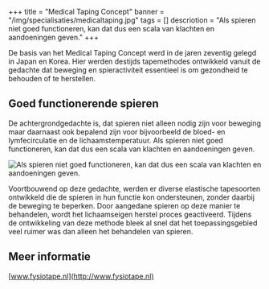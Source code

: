 +++
title = "Medical Taping Concept"
banner = "/img/specialisaties/medicaltaping.jpg"
tags = []
descriotion = "Als spieren niet goed functioneren, kan dat dus een scala van klachten en aandoeningen geven."
+++

De basis van het Medical Taping Concept werd in de jaren zeventig gelegd in Japan en Korea. Hier werden destijds tapemethodes ontwikkeld vanuit de gedachte dat beweging en spieractiviteit essentieel is om gezondheid te behouden of te herstellen.


<!--more-->

## Goed functionerende spieren

De achtergrondgedachte is, dat spieren niet alleen nodig zijn voor beweging maar daarnaast ook bepalend zijn voor bijvoorbeeld de bloed- en lymfecirculatie en de lichaamstemperatuur. Als spieren niet goed functioneren, kan dat dus een scala van klachten en aandoeningen geven.

<img src="/img/specialisaties/medicaltaping.jpg" class="img-responsive" alt="Als spieren niet goed functioneren, kan dat dus een scala van klachten en aandoeningen geven.">

Voortbouwend op deze gedachte, werden er diverse elastische tapesoorten ontwikkeld die de spieren in hun functie kon ondersteunen, zonder daarbij de beweging te beperken. Door aangedane spieren op deze manier te behandelen, wordt het lichaamseigen herstel proces geactiveerd. Tijdens de ontwikkeling van deze methode bleek al snel dat het toepassingsgebied veel ruimer was dan alleen het behandelen van spieren.


## Meer informatie

[www.fysiotape.nl](http://www.fysiotape.nl)

